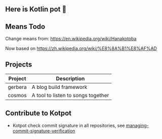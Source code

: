 ## Here is Kotlin pot 👋

## Means Todo

Change means from: https://en.wikipedia.org/wiki/Hanakotoba

Now based on https://zh.wikipedia.org/wiki/%E8%8A%B1%E8%AF%AD

## Projects

| Project | Description |
| -- | -- |
| gerbera | A blog build framework |
| cosmos | A tool to listen to songs together |


## Contribute to Kotpot

- Kotpot check commit signature in all repositories, see [managing-commit-signature-verification](https://docs.github.com/en/authentication/managing-commit-signature-verification)

